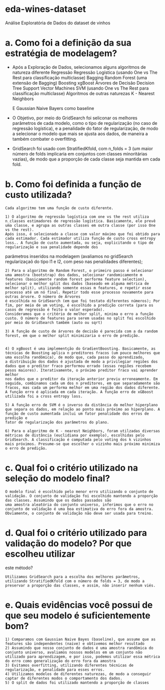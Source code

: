 # eda-wines-dataset
Análise Exploratória de Dados do dataset de vinhos

# a. Como foi a definição da sua estratégia de modelagem?
- Após a Exploração de Dados, selecionamos alguns algoritmos de natureza diferente
	Regressão
		Regressão Logística (usando One vs The Rest para classificação multiclasse)
	Bagging
		Random Forest (uma extensão de Bagging)
	Boosting
		xgBoost
	Árvores de Decisão
		Decision Tree
	Support Vector Machines
		SVM (usando One vs The Rest para classificação multiclasse)
	Algoritmos de outras naturezas
		K - Nearest Neighbors

	E Gaussian Naive Bayers como baseline


- O Objetivo, por meio do GridSearch foi seliconar os melhores parâmetros de cada modelo, como o tipo de regularização (no caso de regressão logística), e a penalidade do fator de regularização,
 de modo a selecionar o modelo que mais se ajusta aos dados, de maneira a também combater o overfitting. 

 - GridSearch foi usado com StratifiedKfold, com n_folds = 3 (um maior número de folds implicaria em conjuntos com classes minoritárias vazias), de modo que a proporção de cada classe seja mantida em cada fold.


# b. Como foi definida a função de custo utilizada?
	Cada algoritmo tem uma função de custo diferente.

	1) O algoritmo de regressão logística com one vs the rest utiliza n_classes estimadores de regressão logística. Basicamente, ele prevê uma classe, e agrupa as outras classes em outra classe (por isso One vs the rest).
	Após isso, é selecionado a classe com valor máximo que foi obtido para cada estimador. Cada estimador utiliza função de custo cross entropy loss.. A função de custo aumentada, ou seja, explicitando o tipo de regularização e sua penalidade depende dos
parâmetros inseridos na modelagem (avaliamos no gridSearch regularizaçaõ do tipo l1 e l2, com peso nas penalidades diferentes); 

	2) Para o algoritmo de Random Forest, o primeiro passo é selecionar uma amostra (bootstrap) dos dados, selecionar randomicamente m features (basicamente random forest performa feature selection),
	selecionar o melhor split dos dados (baseado em alguma métrica de melhor split), utilizando somente essas m features, e repetir esse processo até um nó final. Repetir todo esse processo novamente para outras árvore. O número de Árvores
	é escolhida no GridSearch (em que foi testato diferentes números); Por fim, por meio de um voting, é escolhido a predição correta (para os casos de regressão é feito o valor esperado).
	Consideramos que o critério de melhor split, minima o erro a função custo. O número de features para serem usadas no split foi escolhido por meio do GridSearch também (auto ou sqrt)

	3) A função de custo de árvores de decisão é parecida com a da random forest, em que o melhor split minimizaria o erro de predição.


	4) O xgBoost é uma implementção do GradientBoosting. Basicamente, as técnicas de Boosting aplica n preditores fracos (um pouco melhores que uma escolha randômica), de modo que, cada passo do aprendizado,
	a distribuição dos dados é ajustada de modo a privilegiar regiões dos dados que o preditor fraco performou errado (essas regiões recebem pesos maiores). Iterativamente, o próximo preditor fraco vai aprender melhor
	nos dados que o preditor da iteração anterior previu erroneamente. Em seguida, combinamos cada um dos n preditores, em que separadamente são fracos, mas cada um performa melhor em uma região dos dados diferente.
	A função erro é aplicada em cada iteração. A função erro de xGBoost utilizada foi a cross entropy loss.

	5) A função erro de SVM é o inverso da distância do melhor hiperplano que separa os dados, em relação ao ponto mais próximo ao hiperplano. A função de custo aumentada inclui um fator penalidade dos erros de predição e
	fator de regularização dos parâmetros do plano.

	6) Para o algoritmo de K - nearest Neighbors, foram utilzadas diversas métricas de distância (euclidiana por exemplo), escolhidas pelo GridSearch. A classificação é computada pelo voting dos k vizinhos mais próximos. Presume-se que escolher o vizinho mais próximo minimiza o erro de predição.



# c. Qual foi o critério utilizado na seleção do modelo final?

	O modelo final é escolhido pelo menor erro utilizando o conjunto de validação. O conjunto de validação foi escolhido mantendo a proporção das classes. Assumindo que os dados passados são
	uma amostra aleatória do conjunto universo, inferimos que o erro no conjunto de validação é uma boa estimativa do erro fora da amostra. Obviamente, o conjunto de validação não deve ser usada para treino.


# d. Qual foi o critério utilizado para validação do modelo? Por que escolheu utilizar
este método?

	Utilizamos GridSearch para a escolha dos melhores parâmetros, utilizando StratifiedKfold com o número de folds = 3, de modo a preservar a proporção das classes, e assim, não inserir nenhum viés.

# e. Quais evidências você possui de que seu modelo é suficientemente bom?
	
	1) Comparamos com Gaussian Naive Bayes (baseline), que assume que as features são independentes (naive) e obtivemos melhor resultado
	2) Assumindo que nosso conjunto de dados é uma amostra randômica do conjunto universo, avaliamos nossos modelos em um conjunto não utilizado para aprendizagem, e por isso, podemos utilizar essa métrica
	do erro como generalização do erro fora da amostra
	3) Evitamos overfitting, utilizando diferentes técnicas de regularização, e penalidade para esses erros.
	4) Utilizamos modelos de diferentes naturezas, de modo a conseguir captar de diferentes modos o comportamento dos dados.
	5) O split de dados foi utilizado mantendo a proporção de classes
